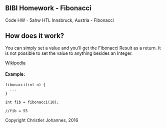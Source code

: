 ## BIBI Homework - Fibonacci
Code HW - 5ahw HTL Innsbruck, Austria - Fibonacci

## How does it work?
You can simply set a value and you'll get the Fibonacci Result as a return.
It is not possible to set the value to anything besides an Integer. 

[Wikipedia](https://en.wikipedia.org/wiki/Fibonacci_number)

#### Example:

```
fibonacci(int n) {
  ...
}

int fib = fibonacci(10);

//fib = 55
```

Copyright Christler Johannes, 2016
